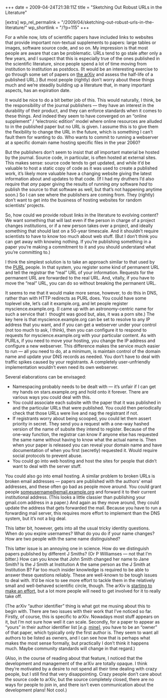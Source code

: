 +++
date = 2009-04-24T21:38:11Z
title = "Sketching Out Robust URLs in the Literature"

[extra]
wp_rel_permalink = "/2009/04/sketching-out-robust-urls-in-the-literature/"
wp_shortlink = "/?p=115"
+++

For a while now, lots of scientific papers have included links to websites
that provide important non-textual supplements to papers: large tables or
images, software source code, and so on. My impression is that most people are
aware that can be problematic. URLs tend to go stale after only a few years,
and I suspect that this is especially true of the ones published in the
scientific literature, since people spend a lot of time moving from
institution to institution as postdocs. (It would be an interesting exercise
to go through some set of papers on [the arXiv](http://arxiv.org/) and assess
the half-life of a published URL.) But most people (rightly) don’t worry about
these things much and we’re steadily building up a literature that, in many
important aspects, has an expiration date.

It would be nice to do a bit better job of this. This would naturally, I
think, be the responsibility of the journal publishers — they have an interest
in the durability of their product, and they can enforce standards when it
comes to these things. And indeed they seem to have converged on an “online
supplement” / “electronic edition” model where online resources are alluded to
in the published paper but no URL is given. I assume this is to give them the
flexibility to change the URL in the future, which is something I can’t fault
them for wanting to do. Who wants to commit to running a webserver at a
specific domain name hosting specific files in the year 2060?

But the publishers don’t seem to insist that _all_ important material be
hosted by the journal. Source code, in particular, is often hosted at external
sites. This makes sense: source code tends to get updated, and while it’d be
valuable to host a static copy of code as it was used to create a published
work, it’s likely more valuable have a changing website giving the latest
information about and updates to that code. (If I had my druthers I’d also
require that _any_ paper giving the results of running _any_ software _had_ to
publish the source to that software as well, but that’s not happening anytime
soon.) So I can see where the publishers are coming from. They (rightly) don’t
want to get into the business of hosting websites for random scientists’
projects.

So, how could we provide robust links in the literature to evolving content?
We want something that will last even if the person in charge of a project
changes institutions, or if a new person takes over a project, and ideally
something that should last on a 50-year timescale. And it shouldn’t require
scientists to have to know too much about web stuff. (But I don’t think you
can get away with knowing nothing. If you’re publishing something in a paper
you’re making a commitment to it and you should understand what you’re
committing to.)

I think the simplest solution is to take an approach similar to that used by
the [PURL](http://purl.oclc.org/) people. In that system, you register some
kind of permanent URL and tell the registrar the “real” URL of your
information. Requests for the permanent URL are forwarded to the real URL.
And, vitally, if you have to move the “real” URL, you can do so without
breaking the permanent URL.

It seems to me that it would make more sense, however, to do this in DNS,
rather than with HTTP redirects as PURL does. You could have some toplevel
site, let’s call it example.org, and let people register
myscience.example.org. (I came up with an astronomy-centric name for such a
service that I  thought was good but, alas, it was a porn site.) The key here
is that myscience.example.org can be set to resolve to any IP address that you
want, and if you can get a webserver under your control (not too much to ask,
I think), then you can configure it to respond to requests for
myscience.example.org with your particular content. As with PURLs, if you need
to move your hosting, you change the IP address and configure a new webserver.
This difference makes the service much easier to run — all you need to do, at
a minimum, is maintain control of the domain name and update your DNS records
as needed. You don’t have to deal with traffic spikes caused by your
registrants. A completely user-unfriendly implementation wouldn’t even need
its own webserver.

Several elaborations can be envisaged:

- Namespacing probably needs to be dealt with — it’s unfair if I can get my
  hands on stars.example.org and hold onto it forever. There are various ways
  you could deal with this.
- You could associate each subsite with the paper that it was published in and
  the particular URLs that were published. You could then periodically check
  that those URLs were live and nag the registrant if not.
- If registrants worry about being scooped, you could let them assert priority
  in secret. They send you a request with a one-way hashed  version of the
  name of subsite they intend to register. Because of the one-way function,
  the registrar can know if anyone else has requested the same name without
  having to know what the actual name is. Then when your paper is released you
  can reveal your domain name and have documentation of when you first
  (secretly) requested it. Would require social protocols to prevent abuse.
- You could go into web hosting and host the sites for people that didn’t want
  to deal with the server stuff.

You could also go into email hosting. A similar problem to broken URLs is
broken email addresses — papers are published with the authors’ email
addresses, and these often go bad as people move around. You could grant
people someusername@email.example.org and forward it to their current
institutional address. (This looks a little classier than publishing your
gmail.com address in a paper.) And again as they move around, they could
update the address that gets forwarded the mail. Because you have to run a
forwarding mail server, this requires more effort to implement than the DNS
system, but it’s not a big deal.

This latter bit, however, gets into all the usual tricky identity questions.
When do you expire usernames? What do you do if your name changes? How are two
people with the same name distinguished?

This latter issue is an annoying one in science. How do we distinguish papers
published by different J Smiths? (Or P Williamses — not that I’m bitter.) How
can you know that John Smith changed her name to Jane Smith? Is the J Smith at
Institution A the same person as the J Smith at Institution B? Far too much
insider knowledge is required to be able to answer these questions reliably.
These are well-known to be tough issues to deal with. It’d be nice to see more
effort to tackle them in the relatively small and well-behaved scientific
circle, though. The arXiv is
[starting to make an effort](http://arxiv.org/help/author_identifiers), but a
lot more people will need to get involved for it to really take off.

(The arXiv “author identifier” thing is what got me musing about this to begin
with. There are two issues with their work that I’ve noticed so far. Firstly,
of course, this is specific to arXiv. Nowadays most stuff appears on it, but
I’m not sure how well it can scale. Secondly, for a paper to appear as “yours”
in their author identifier list
\[_e.g._ [mine](http://arxiv.org/a/williams_p_1)\], you have to be an “owner”
of that paper, which typically only the first author is. They seem to want all
authors to be listed as owners, and I can see how that is perhaps what makes
the most sense formally, but practically I don’t think it happens much. Maybe
community standards will change in that regard.)

(Also, in the course of reading about that feature, I noticed that the
development and management of the arXiv are totally opaque. I think they’re
motivated by a desire to not spend all their time dealing with crazy people,
but I still find that very disappointing. Crazy people don’t care about the
source code to arXiv, but the source completely closed, there are no ways for
people to join in, and there isn’t even communication about the development
plans! Not cool.)
